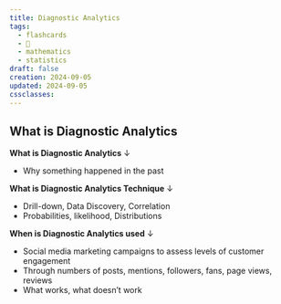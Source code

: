 ```yaml
---
title: Diagnostic Analytics
tags:
  - flashcards
  - 🌱
  - mathematics
  - statistics
draft: false
creation: 2024-09-05
updated: 2024-09-05
cssclasses: 
---
```

## What is Diagnostic Analytics

**What is Diagnostic Analytics**
↓
- Why something happened in the past
<!--SR:!2024-12-13,4,272-->

**What is Diagnostic Analytics Technique**
↓
- Drill-down, Data Discovery, Correlation
- Probabilities, likelihood, Distributions
<!--SR:!2024-12-15,7,270-->

**When is Diagnostic Analytics used**
↓
- Social media marketing campaigns to assess levels of customer engagement
- Through numbers of posts, mentions, followers, fans, page views, reviews
- What works, what doesn’t work
<!--SR:!2024-12-13,4,272-->